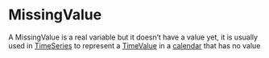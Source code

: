 MissingValue
============================

A MissingValue is a real variable but it doesn’t have a value yet, it is usually used in [TimeSeries](https://opendatadsl.atlassian.net/wiki/spaces/DOCUMENTAT/pages/2785484/TimeSeries) to represent a [TimeValue](https://opendatadsl.atlassian.net/wiki/spaces/DOCUMENTAT/pages/7340143/TimeValue) in a [calendar](https://opendatadsl.atlassian.net/wiki/spaces/DOCUMENTAT/pages/2719938/Calendar) that has no value
